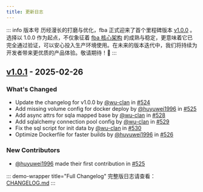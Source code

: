 ```yaml
---
title: 更新日志
---
```


::: info 版本号
历经漫长的打磨与优化，fba
正式迎来了首个里程碑版本 [v1.0.0](https://github.com/fastapi-practices/fastapi_best_architecture/releases/tag/v1.0.0)
。选择以 1.0.0 作为起点，不仅象征着 [fba 核心架构](./guide/summary/intro.md#伪三层架构)
的成熟与稳定，更意味着它已完全通过验证，可以安心投入生产环境使用。在未来的版本迭代中，我们将持续为开发者带来更优质的产品体验。敬请期待！🤗
:::

## [v1.0.1](https://github.com/fastapi-practices/fastapi_best_architecture/releases/tag/v1.0.1) - 2025-02-26

### What's Changed

* Update the changelog for v1.0.0 by [@wu-clan](https://github.com/wu-clan)
  in [#524](https://github.com/fastapi-practices/fastapi_best_architecture/pull/524)
* Add missing volume config for docker deploy by [@huyuwei1996](https://github.com/huyuwei1996)
  in [#525](https://github.com/fastapi-practices/fastapi_best_architecture/pull/525)
* Add async attrs for sqla mapped base by [@wu-clan](https://github.com/wu-clan)
  in [#528](https://github.com/fastapi-practices/fastapi_best_architecture/pull/528)
* Add sqlalchemy connection pool config by [@wu-clan](https://github.com/wu-clan)
  in [#529](https://github.com/fastapi-practices/fastapi_best_architecture/pull/529)
* Fix the sql script for init data by [@wu-clan](https://github.com/wu-clan)
  in [#530](https://github.com/fastapi-practices/fastapi_best_architecture/pull/530)
* Optimize Dockerfile for faster builds by [@huyuwei1996](https://github.com/huyuwei1996)
  in [#526](https://github.com/fastapi-practices/fastapi_best_architecture/pull/526)

### New Contributors

* [@huyuwei1996](https://github.com/huyuwei1996) made their first contribution
  in [#525](https://github.com/fastapi-practices/fastapi_best_architecture/pull/525)

::: demo-wrapper title="Full Changelog"
完整版日志请查看：[CHANGELOG.md](https://github.com/fastapi-practices/fastapi_best_architecture/blob/master/CHANGELOG.md)
:::
